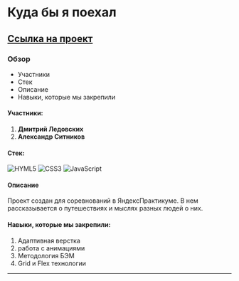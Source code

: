 # Куда бы я поехал
 
## [Ссылка на проект]()

### Обзор
* Участники
* Стек
* Описание
* Навыки, которые мы закрепили


#### Участники:

1. **Дмитрий Ледовских**
2. **Александр Ситников**

#### Стек:
![HYML5](https://img.shields.io/badge/HTML5-E34F26?style=for-the-badge&logo=html5&logoColor=white) ![CSS3](https://img.shields.io/badge/CSS3-1572B6?style=for-the-badge&logo=css3&logoColor=white) ![JavaScript](https://img.shields.io/badge/JavaScript-323330?style=for-the-badge&logo=javascript&logoColor=F7DF1E) 

#### Описание
Проект создан для соревнований в ЯндексПрактикуме. В нем рассказывается о путешествиях и мыслях разных людей о них.

#### Навыки, которые мы закрепили:
1. Адаптивная верстка
2. работа с анимациями
3. Методология БЭМ
4. Grid и Flex технологии
---